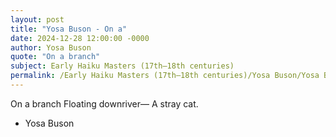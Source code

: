 ```yaml
---
layout: post
title: "Yosa Buson - On a"
date: 2024-12-28 12:00:00 -0000
author: Yosa Buson
quote: "On a branch"
subject: Early Haiku Masters (17th–18th centuries)
permalink: /Early Haiku Masters (17th–18th centuries)/Yosa Buson/Yosa Buson - On a
---
```


On a branch
Floating downriver—
A stray cat.

- Yosa Buson
